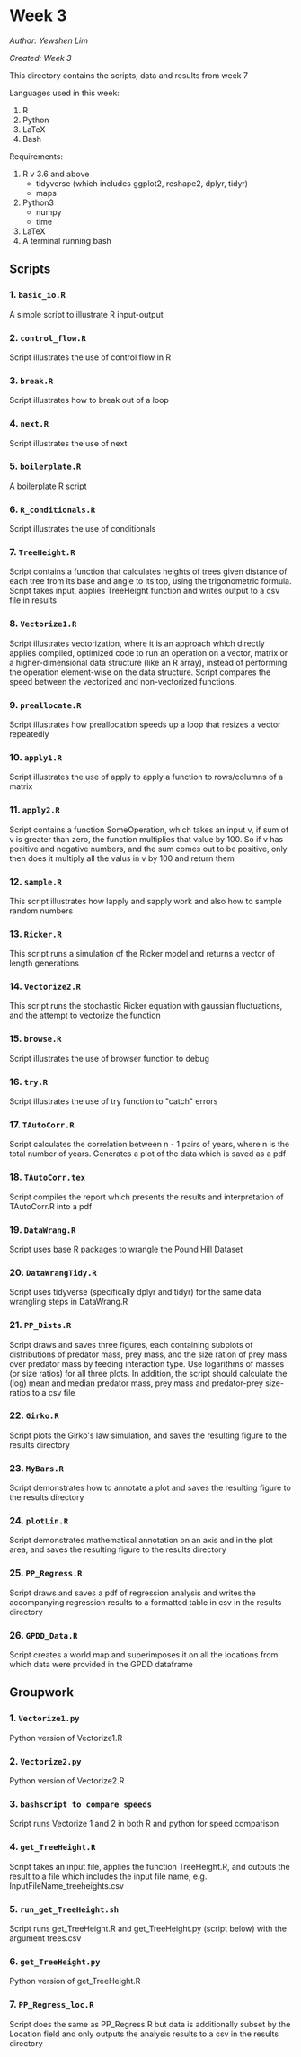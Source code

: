 # Week 3

*Author: Yewshen Lim*

*Created: Week 3*

This directory contains the scripts, data and results from week 7

Languages used in this week:
1. R
2. Python
3. LaTeX
4. Bash

Requirements:
1. R v 3.6 and above
    - tidyverse (which includes ggplot2, reshape2, dplyr, tidyr)
    - maps
2. Python3
    - numpy
    - time
3. LaTeX
4. A terminal running bash

## Scripts

### 1. `basic_io.R`

A simple script to illustrate R input-output

### 2. `control_flow.R`

Script illustrates the use of control flow in R

### 3. `break.R`

Script illustrates how to break out of a loop

### 4. `next.R`

Script illustrates the use of next

### 5. `boilerplate.R`

A boilerplate R script

### 6. `R_conditionals.R`

Script illustrates the use of conditionals

### 7. `TreeHeight.R`

Script contains a function that calculates heights of trees given distance of 
each tree from its base and angle to its top, using the trigonometric formula. 
Script takes input, applies TreeHeight function and writes output to a csv 
file in results

### 8. `Vectorize1.R`

Script illustrates vectorization, where it is an approach which directly 
applies compiled, optimized code to run an operation on a vector, matrix or a 
higher-dimensional data structure (like an R array), instead of performing the 
operation element-wise on the data structure. Script compares the speed between 
the vectorized and non-vectorized functions.

### 9. `preallocate.R`

Script illustrates how preallocation speeds up a loop that resizes a vector 
repeatedly

### 10. `apply1.R`

Script illustrates the use of apply to apply a function to rows/columns of a 
matrix

### 11. `apply2.R`

Script contains a function SomeOperation, which takes an input v, if sum of v 
is greater than zero, the function multiplies that value by 100. So if v has 
positive and negative numbers, and the sum comes out to be positive, only then 
does it multiply all the valus in v by 100 and return them

### 12. `sample.R`

This script illustrates how lapply and sapply work and also how to sample 
random numbers

### 13. `Ricker.R`

This script runs a simulation of the Ricker model and returns a vector of 
length generations

### 14. `Vectorize2.R`

This script runs the stochastic Ricker equation with gaussian fluctuations, 
and the attempt to vectorize the function

### 15. `browse.R`

Script illustrates the use of browser function to debug

### 16. `try.R`

Script illustrates the use of try function to "catch" errors

### 17. `TAutoCorr.R`

Script calculates the correlation between n - 1 pairs of years, where n is the 
total number of years. Generates a plot of the data which is saved as a pdf

### 18. `TAutoCorr.tex`

Script compiles the report which presents the results and interpretation of TAutoCorr.R into a pdf

### 19. `DataWrang.R`

Script uses base R packages to wrangle the Pound Hill Dataset

### 20. `DataWrangTidy.R`

Script uses tidyverse (specifically dplyr and tidyr) for the same data wrangling steps in DataWrang.R

### 21. `PP_Dists.R`

Script draws and saves three figures, each containing subplots of distributions of predator mass, prey mass, and the size ration of prey mass over predator mass by feeding interaction type. Use logarithms of masses (or size ratios) for all three plots. In addition, the script should calculate the (log) mean and median predator mass, prey mass and predator-prey size-ratios to a csv file

### 22. `Girko.R`

Script plots the Girko's law simulation, and saves the resulting figure to the results directory

### 23. `MyBars.R`

Script demonstrates how to annotate a plot and saves the resulting figure to the results directory

### 24. `plotLin.R`

Script demonstrates mathematical annotation on an axis and in the plot area, and saves the resulting figure to the results directory

### 25. `PP_Regress.R`

Script draws and saves a pdf of regression analysis and writes the accompanying regression results to a formatted table in csv in the results directory

### 26. `GPDD_Data.R`

Script creates a world map and superimposes it on all the locations from which data were provided in the GPDD dataframe

## Groupwork

### 1. `Vectorize1.py`

Python version of Vectorize1.R

### 2. `Vectorize2.py`

Python version of Vectorize2.R

### 3. `bashscript to compare speeds`

Script runs Vectorize 1 and 2 in both R and python for speed comparison

### 4. `get_TreeHeight.R`

Script takes an input file, applies the function TreeHeight.R, and outputs the result to a file which includes the input file name, e.g. InputFileName_treeheights.csv

### 5. `run_get_TreeHeight.sh`

Script runs get_TreeHeight.R and get_TreeHeight.py (script below) with the argument trees.csv

### 6. `get_TreeHeight.py`

Python version of get_TreeHeight.R

### 7. `PP_Regress_loc.R`

Script does the same as PP_Regress.R but data is additionally subset by the Location field and only outputs the analysis results to a csv in the results directory